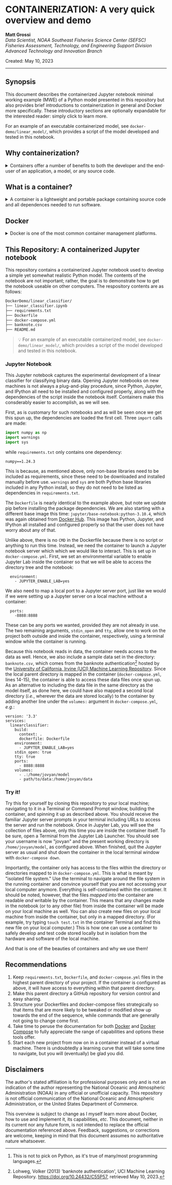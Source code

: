 # CONTAINERIZATION: A very quick overview and demo

**Matt Grossi** \
_Data Scientist, NOAA Southeast Fisheries Science Center (SEFSC)_ \
_Fisheries Assessment, Technology, and Engineering Support Division_\
_Advanced Technology and Innovation Branch_

Created:  May 10, 2023

---

## Synopsis

This document describes the containerized Jupyter notebook minimal working example (MWE) of a Python model presented in this repository but also provides brief introductions to containerization in general and Docker more specifically. These introductory sections are optionally expandable for the interested reader: simply click to learn more.

For an example of an executable containerized model, see `docker-demo/linear_model/`, which provides a script of the model developed and tested in this notebook.

## Why containerization?

<details>
    <summary>
    Containers offer a number of benefits to both the developer and the end-user of an application, a model, or any source code.
    </summary>

Containerizing an application, a model, or source code enhances:

1. **Portability** between computers, across operating system platforms, or on-prem to the cloud
2. **Reproducibility** by specifying all dependencies and versions to ensure that every deployment is configured identically
3. **Scalability** such that the number of instances of the software can easily be scaled up (or down) depending on needs
4. **Security** by isolating the software itself from the hardware on which it is running

</details>

## What is a container?

<details>
    <summary>
    A container is a lightweight and portable package containing source code and all dependences needed to run software.
    </summary>

A **container** is a lightweight and portable package containing source code and all dependences, including libraries and runtime environments, needed to run an application, a model, or a script. It allows code to be shipped, tested, and deployed easily, ensuring it runs the same way every time and on every system. How containers work is beyond the scope of this discussion; plenty of information can be found online. For now, we need only think about a container as a directory containing all relevent scripts, data, and some configuration files.

More accurately, _containers_ are runnable instances of _images_ that run in isolation from all other processes on the host machine. An image, in turn, is a read-only template that contains custom, isolated filesystems; all dependencies, configurations, scripts, binaries, _etc._ needed to run the software; and container configurations such as environmental variables, commands to run, and other metadata (see, _e.g._, [Docker overview](https://docs.docker.com/get-started/overview/)).

> :bulb: **Example:** As any Python developer knows, package management is critically important in Python -- and if one is not careful, things can get pretty messy rather quickly when different versions of packages start clashing with each other.[^1] Package management is one main reason Anaconda exists. It is also why best practices for Python traditionally involves working in project-specific virtual machines (VMs). Containers can be likened to VMs, but under the hood they are quite a bit different (and arguably better.)
>
> [^1]: This is not to pick on Python, as it's true of many/most programming languages.

</details>

## Docker

<details>
    <summary>
    Docker is one of the most common container management platforms.
    </summary>

[Docker](https://docs.docker.com/) is one of the most common container management platform options (some others being [Podman](https://podman.io/) and [Kubernetes](https://kubernetes.io/)). Once [downloaded and installed](https://docs.docker.com/get-docker/) locally, Docker can be used to create, run, and interact with containers. A Docker container requires a few components:

1. **Source code**: the application (app), model, or source code script(s)
2. **Requirements**: a list of package dependencies
3. **Dockerfile**: blueprint for building and running the container image
4. **Docker-compose**: a yml file containing instructions for building and running the container itself

Suppose we have a model written in Python that we would like to deploy on a new machine. For simplicity, let's assume this model has only one package dependency: numpy.  Our Docker container would look like this:

```bash
home/user/modelDir/
├── myNiftyUselessModel.py
├── requirements.txt
├── Dockerfile
├── docker-compose.yml
```
Let's take a look at each of these files.

### myNiftyUselessModel.py

This is our source code, the model itself:

```python
import numpy as np

def model():
    mysum = np.add(1, 1)
    print("I can't predict anything, but I know that 1 + 1 = {}.".format(mysum))

if __name__ == "__main__":
    model()
```

The model or app can consist of multiple scripts, as long as every required script is somewhere within this modelDir directory. We will see why this important shortly.

### requirements.txt

This file contains a simple list of non-base libraries the model requires, one per line. In this example, the text file contains only one item:

```
numpy==1.24.3
```

> :bulb: **Hint:** Look at the `import` calls in all relevant scripts and/or notebooks to know what needs to be included in this container. Remember that only _non-base_ libraries need to be listed.

Note that the version number is technically not required here, but it is best practice (and much safer) to include it. If omitted, the most recent version of the package(s) will be downloaded, and there is no guarantee those versions will be compatible with the scripts.

If this model was created within its own virtual environment on the local machine (which it should have been, if we're adhering to best practices), the requirements file can be generated by runnning in a terminal window either

```bash
pip freeze > requirements.txt
```

for pip environments or

```bash
conda list -e > requirements.txt
```

for Anaconda environments. Both methods automatically include version numbers in the list produced. It is worth noting here that requirement lists generated from Anaconda environments tend to be much longer (and arguably more cluttered) than those generated from pip environments. This is because Anaconda is more liberal than pip with downloading and installing dependencies whenever a user downloads a specific package. For a clearner container, one might consider generating the `requirements.txt` file, whittling down the list to only those packages explicitly called for in the scripts, and then re-adding package dependencies afterwards as needed. While this is not entirely necessary, it can save time when building the container by eliminating the installation of unnecessary (to the script itself) packages.

### Dockerfile

The `Dockerfile` (no extension) defines steps for creating the image and (optionally) what to do upon creation. Here we have a very simple Dockerfile:

```
FROM python:3.8

WORKDIR /home/jovyan/mymodel
COPY requirements.txt .

RUN pip install -r requirements.txt

CMD ["python", "./mymodel/myNiftyUselessModel.py"]
```

Think of this as a series of commands with each instruction creating a layer within the image. The first step downloads and installs a base image `FROM` [Docker Hub](https://hub.docker.com/), a public repository of container images. We opted for a [Python image with Python 3.8](https://hub.docker.com/_/python) installed, where `python` (text before the colon in the FROM command) indicates the image name and `3.8` (following the colon) is the desired tag, which, in this case, specificies the version and type of Python install (see the [docs](https://github.com/docker-library/faq#whats-the-difference-between-shared-and-simple-tags) for more information).

The next command creates a working directory (`WORKDIR`) inside the container. Recall that containers have their own isolated file structure. We are creating a directory a "home", made-up user "[jovyan](https://github.com/jupyter/docker-stacks/issues/358)", and "mymodel" directories in which we `COPY` our `requirements.txt` file so that the container will have access to it.

> :writing_hand: Note: If we do not explicitly copy items into the container's file structure, the container will not have any idea they exist. This is what is meant by "isolated file system."

Next, the required packages are installed from the text file. This is done by telling Docker to `RUN` the appropriate shell command.

> :bulb: We could have opted for an Anaconda image instead (they exist in Docker Hub), in which case we would install packages with `conda install --yes --file requirements.txt` instead. See the Docker and Anaconda documentation for more information.

Finally, once the container is launched, the model is run by issuing the command (`CMD`) as in bash. This line could also have been written:

```
RUN python ./home/jovyan/mymodel/myNiftyUselessModel.py
```

### docker-compose.yml

This file provides an alternative to passing command line configuration arguments when spinning up the container. These files are also extremely helpful when multiple containers need to be spun up together and interact with each other, but that is beyond the scope of this demo. The `docker-compose.yml` file looks like this:

```
version: '3.3'
services:
  mymodel:
    build:
      context: .
      dockerfile: Dockerfile
    volumes:
      - /home/user/modelDir:home/jovyan/mymodel
```
This is telling Docker what version of [Docker Compose](https://docs.docker.com/compose/) to use, and, under `service`, an arbitrary tag "mymodel" is provided to tag and reference the container, followed by instructions on how to configure (`build`) the container. The container is to be built from the `Dockerfile` located in the same directory as this docker-compose file (hence the `context: .` line -- note the dot!) If the `Dockerfile` was nested somewhere deeper in the file structure, we would pass the directory chain to `context`. The last step maps the local directory in which the model resides (see above) to the isolated "mymodel" directory created within the container by the Dockerfile. This step allows the container to interact with the local files; otherwise, it would have no idea they exist.

The `docker-compose.yml` file can contain a great number of commands, as there are many things that can be done with it. In fact, the same is true of Dockerfiles. It is best to read through the docs to become better familiar with these tools and what they are each capable of.

### Creating and using this container

Now that all of the components are in place, how do we actually create and use the container? [Installing Docker](https://docs.docker.com/engine/install/) also installs a Docker command line interface (CLI) with terminal commands for everything we might want to do with our container. In a local terminal navigated to the directory of the `docker-compose.yml` file:

1. **Build** the image:
```bash
docker-compose build
```
2. **Spin up** the container:
```bash
docker-compose up
```
or
```bash
docker-compose run -rm mymodel
```
where `mymodel` is the tag we assigned to the container in the `docker-compose.yml` file. In this simple example, this step will spin up the model, run it (the last line of the Dockerfile), and then shut down the container.

3. **Spin down** the container when done:
```bash
docker-compose down
```

The example is, as the name alluded to, rather useless. It is intended entirely for illustrative purposes. We next consider a more realistic -- albeit still overly simplified -- example that the reader can download, run, and experiment with for practice.

</details>

## This Repository: A containerized Jupyter notebook

<!-- <details>
    <summary>
    A more realistic minimal working example.
    </summary> -->

This repository contains a containerized Jupyter notebook used to develop a simple yet somewhat realistic Python model. The contents of the notebook are not important; rather, the goal is to demonstrate how to get the notebook useable on other computers. The respository contents are as follows:

```bash
DockerDemo/linear_classifier/
├── linear_classifier.ipynb
├── requirements.txt
├── Dockerfile
├── docker-compose.yml
├── banknote.csv
├── README.md
```

> :bulb: For an example of an executable containerized model, see `docker-demo/linear_model/`, which provides a script of the model developed and tested in this notebook.

### Jupyter Notebook

This Jupyter notebook captures the experimental development of a linear classifier for classifying binary data. Opening Jupyter notebooks on new machines is not always a plug-and-play procedure, since Python, Jupyter, and IPython all need to be installed and configured properly, along with the dependencies of the script inside the notebook itself. Containers make this consderably easier to accomplish, as we will see.

First, as is customary for such notebooks and as will be seen once we get this spun up, the dependencies are loaded the first cell. Three `import` calls are made:

```python
import numpy as np
import warnings
import sys
```

while `requirements.txt` only contains one dependency:

```
numpy==1.24.3
```

This is because, as mentioned above, only non-base libraries need to be included as requirements, since these need to be downloaded and installed manually before use. `warnings` and `sys` are both Python base libraries included in any Python install, so they do not need to be listed as dependencies in `requirements.txt`.

The `Dockerfile` is nearly identical to the example above, but note we update pip before installing the package dependencies. We are also starting with a different base image this time: `jupyter/base-notebook:python-3.10.4`, which was again obtained from [Docker Hub](https://hub.docker.com/r/jupyter/base-notebook/). This image has Python, Jupyter, and IPython all installed and configured properly so that the user does not have worry about any of that.

Unlike above, there is no `CMD` in the Dockerfile because there is no script or anything to run this time. Instead, we need the container to launch a Jupyter notebook server which which we would like to interact. This is set up in `docker-compose.yml`. First, we set an environmental variable to enable Jupyter Lab inside the container so that we will be able to access the directory tree and the notebook:

```
  environment:
    - JUPYTER_ENABLE_LAB=yes
```
We also need to map a local port to a Jupyter server port, just like we would if we were setting up a Jupyter server on a local machine without a container:

```
  ports:
    -8888:8888
```
These can be any ports we wanted, provided they are not already in use. The two remaining arguments, `stdin_open` and `tty`, allow one to work on the project both outside and inside the container, respectively, using a terminal window while the container is running. 

Because this notebook reads in data, the container needs access to the data as well. Hence, we also include a sample data set in the directory: `banknote.csv`, which comes from the banknote authentication[^2] hosted by the [University of California, Irvine (UCI) Machine Learning Repository](https://archive.ics.uci.edu/ml/index.php). Since the local parent directory is mapped in the container (`docker-compose.yml`, lines 14-15), the container is able to access these data files once spun up. As an alternative to including the data file in the same directory as the model itself, as done here, we could have also mapped a second local directory (_i.e._, wherever the data are stored locally) to the container by adding another line under the `volumes:` argument in `docker-compose.yml`, _e.g._:

```
version: '3.3'
services:
  linearclassifier:
    build:
      context: .
      dockerfile: Dockerfile
    environment:
      - JUPYTER_ENABLE_LAB=yes
    stdin_open: true
    tty: true
    ports:
      - 8888:8888
    volumes:
      - .:/home/jovyan/model
      - path/to/data:/home/jovyan/data
 ```

### Try it!

Try this for yourself by cloning this repository to your local machine; navigating to it in a Terminal or Command Prompt window, building the container, and spinning it up as described above. You should receive the familiar Jupyter server prompts in your terminal including URLs to access the server and run the notebook. Once in Jupyter Lab, you will see the collection of files above, only this time you are inside the container itself. To be sure, open a Terminal from the Jupyter Lab Launcher. You should see your username is now "jovyan" and the present working directory is `/home/jovyan/model`, as configured above. When finished, quit the Jupyter server as usual and shut down the container in the local terminal window with `docker-compose down`.

Importantly, the container only has access to the files within the directory or directories mapped to in `docker-compose.yml`. This is what is meant by "isolated file system." Use the terminal to navigate around the file system in the running container and convince yourself that you are not accessing your local computer anymore. Everything is self-contained within the container. It should be noted, however, that the files _mapped_ into the container are readable _and_ writable by the container. This means that any changes made in the notebook (or to any other file) from inside the container will be made on your local machine as well. You can also create new files on your local machine from inside the container, but only in a mapped directory. (For example, try typing `touch test.txt` in the container Terminal and find this new file on your local computer.) This is how one can use a container to safely develop and test code stored locally but in isolation from the hardware and software of the local machine.

And that is one of the beauties of containers and why we use them!


[^2]: Lohweg, Volker (2013) 'banknote authentication', UCI Machine Learning Repository. https://doi.org/10.24432/C55P57, retrieved May 10, 2023.

<!-- </details> -->

## Recommendations
1. Keep `requirements.txt`, `Dockerfile`, and `docker-compose.yml` files in the highest parent directory of your project. If the container is configured as above, it will have access to everything within that parent directory.
2. Make this parent directory a GitHub repository for version control and easy sharing.
3. Structure your Dockerfiles and docker-compose files strategically so that items that are more likely to be tweaked or modified show up towards the end of the sequence, while commands that are generally not going to change come first.
4. Take time to peruse the documentation for both [Docker](https://docs.docker.com/) and [Docker Compose](https://docs.docker.com/compose/) to fully appreciate the range of capabilities and options these tools offer.
5. Start each new project from now on in a container instead of a virtual machine. There is undoubtedly a learning curve that will take some time to navigate, but you will (eventually) be glad you did.

## Disclaimers

The author's stated affiliation is for professional purposes only and is not an indication of the author representing the National Oceanic and Atmospheric Administration (NOAA) in any official or unofficial capacity. This repository is not official communication of the National Oceanic and Atmospheric Administration, or the United States Department of Commerce.

This overview is subject to change as I myself learn more about Docker, how to use and implement it, its capabilities, _etc_. This document, neither in its current nor any future form, is not intended to replace the official documentation referenced above. Feedback, suggestions, or corrections are welcome, keeping in mind that this document assumes no authoritative nature whatsoever.